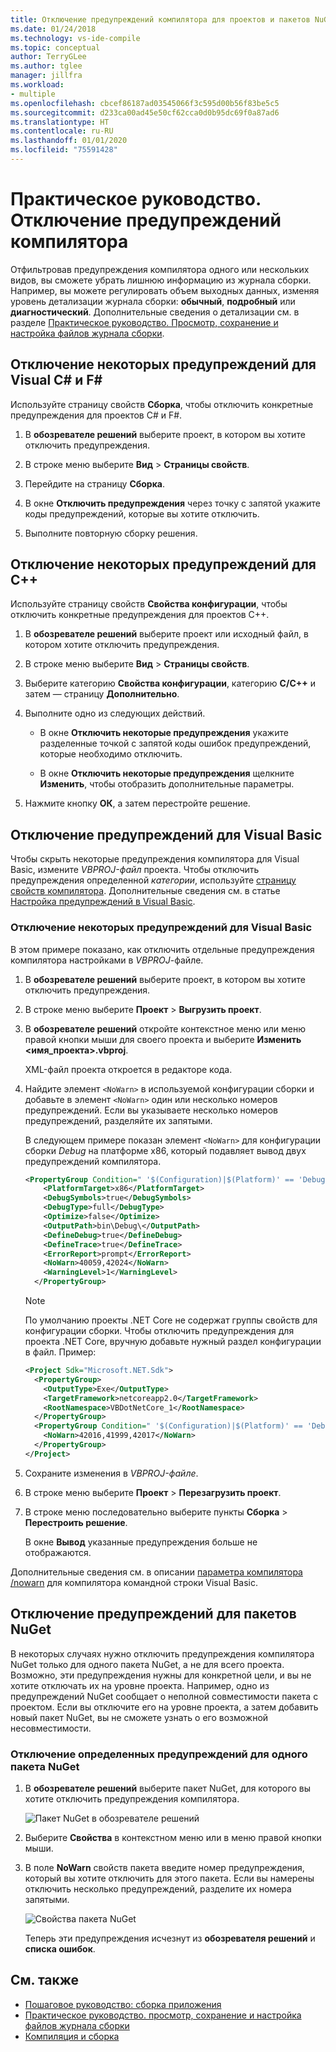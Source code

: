 ```yaml
---
title: Отключение предупреждений компилятора для проектов и пакетов NuGet
ms.date: 01/24/2018
ms.technology: vs-ide-compile
ms.topic: conceptual
author: TerryGLee
ms.author: tglee
manager: jillfra
ms.workload:
- multiple
ms.openlocfilehash: cbcef86187ad03545066f3c595d00b56f83be5c5
ms.sourcegitcommit: d233ca00ad45e50cf62cca0d0b95dc69f0a87ad6
ms.translationtype: HT
ms.contentlocale: ru-RU
ms.lasthandoff: 01/01/2020
ms.locfileid: "75591428"
---
```

# <a name="how-to-suppress-compiler-warnings"></a>Практическое руководство. Отключение предупреждений компилятора

Отфильтровав предупреждения компилятора одного или нескольких видов, вы сможете убрать лишнюю информацию из журнала сборки. Например, вы можете регулировать объем выходных данных, изменяя уровень детализации журнала сборки: **обычный**, **подробный** или **диагностический**. Дополнительные сведения о детализации см. в разделе [Практическое руководство. Просмотр, сохранение и настройка файлов журнала сборки](../ide/how-to-view-save-and-configure-build-log-files.md).

## <a name="suppress-specific-warnings-for-visual-c-or-f"></a>Отключение некоторых предупреждений для Visual C# и F\#

Используйте страницу свойств **Сборка**, чтобы отключить конкретные предупреждения для проектов C# и F#.

1. В **обозревателе решений** выберите проект, в котором вы хотите отключить предупреждения.

1. В строке меню выберите **Вид** > **Страницы свойств**.

1. Перейдите на страницу **Сборка**.

1. В окне **Отключить предупреждения** через точку с запятой укажите коды предупреждений, которые вы хотите отключить.

1. Выполните повторную сборку решения.

## <a name="suppress-specific-warnings-for-c"></a>Отключение некоторых предупреждений для C++

Используйте страницу свойств **Свойства конфигурации**, чтобы отключить конкретные предупреждения для проектов C++.

1. В **обозревателе решений** выберите проект или исходный файл, в котором хотите отключить предупреждения.

1. В строке меню выберите **Вид** > **Страницы свойств**.

1. Выберите категорию **Свойства конфигурации**, категорию **C/C++** и затем — страницу **Дополнительно**.

1. Выполните одно из следующих действий.

    - В окне **Отключить некоторые предупреждения** укажите разделенные точкой с запятой коды ошибок предупреждений, которые необходимо отключить.

    - В окне **Отключить некоторые предупреждения** щелкните **Изменить**, чтобы отобразить дополнительные параметры.

1. Нажмите кнопку **ОК**, а затем перестройте решение.

## <a name="suppress-warnings-for-visual-basic"></a>Отключение предупреждений для Visual Basic

Чтобы скрыть некоторые предупреждения компилятора для Visual Basic, измените *VBPROJ-файл* проекта. Чтобы отключить предупреждения определенной *категории*, используйте [страницу свойств компилятора](../ide/reference/compile-page-project-designer-visual-basic.md). Дополнительные сведения см. в статье [Настройка предупреждений в Visual Basic](../ide/configuring-warnings-in-visual-basic.md).

### <a name="to-suppress-specific-warnings-for-visual-basic"></a>Отключение некоторых предупреждений для Visual Basic

В этом примере показано, как отключить отдельные предупреждения компилятора настройками в *VBPROJ*-файле.

1. В **обозревателе решений** выберите проект, в котором вы хотите отключить предупреждения.

1. В строке меню выберите **Проект** > **Выгрузить проект**.

1. В **обозревателе решений** откройте контекстное меню или меню правой кнопки мыши для своего проекта и выберите **Изменить \<имя_проекта>.vbproj**.

    XML-файл проекта откроется в редакторе кода.

1. Найдите элемент `<NoWarn>` в используемой конфигурации сборки и добавьте в элемент `<NoWarn>` один или несколько номеров предупреждений. Если вы указываете несколько номеров предупреждений, разделяйте их запятыми.

     В следующем примере показан элемент `<NoWarn>` для конфигурации сборки *Debug* на платформе x86, который подавляет вывод двух предупреждений компилятора.

    ```xml
    <PropertyGroup Condition=" '$(Configuration)|$(Platform)' == 'Debug|x86' ">
        <PlatformTarget>x86</PlatformTarget>
        <DebugSymbols>true</DebugSymbols>
        <DebugType>full</DebugType>
        <Optimize>false</Optimize>
        <OutputPath>bin\Debug\</OutputPath>
        <DefineDebug>true</DefineDebug>
        <DefineTrace>true</DefineTrace>
        <ErrorReport>prompt</ErrorReport>
        <NoWarn>40059,42024</NoWarn>
        <WarningLevel>1</WarningLevel>
      </PropertyGroup>
    ```

   > [!NOTE]
   > По умолчанию проекты .NET Core не содержат группы свойств для конфигурации сборки. Чтобы отключить предупреждения для проекта .NET Core, вручную добавьте нужный раздел конфигурации в файл. Пример:
   >
   > ```xml
   > <Project Sdk="Microsoft.NET.Sdk">
   >   <PropertyGroup>
   >     <OutputType>Exe</OutputType>
   >     <TargetFramework>netcoreapp2.0</TargetFramework>
   >     <RootNamespace>VBDotNetCore_1</RootNamespace>
   >   </PropertyGroup>
   >   <PropertyGroup Condition=" '$(Configuration)|$(Platform)' == 'Debug|AnyCPU' ">
   >     <NoWarn>42016,41999,42017</NoWarn>
   >   </PropertyGroup>
   > </Project>
   > ```

1. Сохраните изменения в *VBPROJ-файле*.

1. В строке меню выберите **Проект** > **Перезагрузить проект**.

1. В строке меню последовательно выберите пункты **Сборка** > **Перестроить решение**.

    В окне **Вывод** указанные предупреждения больше не отображаются.

Дополнительные сведения см. в описании [параметра компилятора /nowarn](/dotnet/visual-basic/reference/command-line-compiler/nowarn) для компилятора командной строки Visual Basic.

## <a name="suppress-warnings-for-nuget-packages"></a>Отключение предупреждений для пакетов NuGet

В некоторых случаях нужно отключить предупреждения компилятора NuGet только для одного пакета NuGet, а не для всего проекта. Возможно, эти предупреждения нужны для конкретной цели, и вы не хотите отключать их на уровне проекта. Например, одно из предупреждений NuGet сообщает о неполной совместимости пакета с проектом. Если вы отключите его на уровне проекта, а затем добавить новый пакет NuGet, вы не сможете узнать о его возможной несовместимости.

### <a name="to-suppress-a-specific-warning-for-a-single-nuget-package"></a>Отключение определенных предупреждений для одного пакета NuGet

1. В **обозревателе решений** выберите пакет NuGet, для которого вы хотите отключить предупреждения компилятора.

   ![Пакет NuGet в обозревателе решений](media/nuget-package-with-warning.png)

1. Выберите **Свойства**  в контекстном меню или в меню правой кнопки мыши.

1. В поле **NoWarn** свойств пакета введите номер предупреждения, который вы хотите отключить для этого пакета. Если вы намерены отключить несколько предупреждений, разделите их номера запятыми.

   ![Свойства пакета NuGet](media/nuget-properties-nowarn.png)

   Теперь эти предупреждения исчезнут из **обозревателя решений** и **списка ошибок**.

## <a name="see-also"></a>См. также

- [Пошаговое руководство: сборка приложения](../ide/walkthrough-building-an-application.md)
- [Практическое руководство. просмотр, сохранение и настройка файлов журнала сборки](../ide/how-to-view-save-and-configure-build-log-files.md)
- [Компиляция и сборка](../ide/compiling-and-building-in-visual-studio.md)
